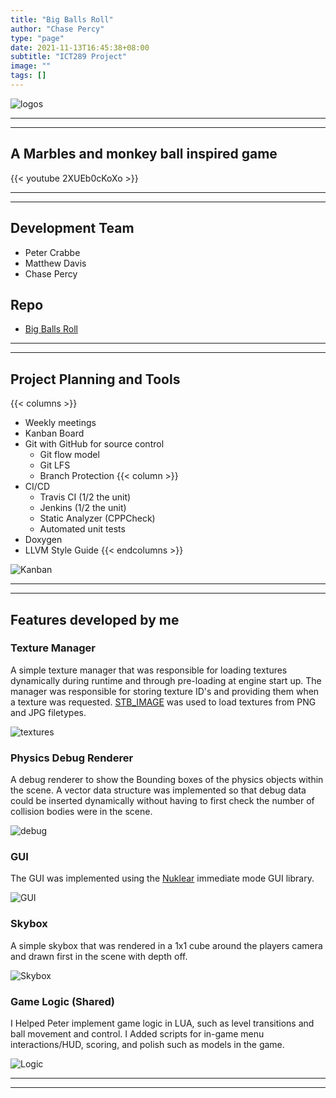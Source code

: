 ```yaml
---
title: "Big Balls Roll"
author: "Chase Percy"
type: "page"
date: 2021-11-13T16:45:38+08:00
subtitle: "ICT289 Project"
image: ""
tags: []
---
```


![logos](/img/bbr/icons.png)

---
---
## A Marbles and monkey ball inspired game

{{< youtube 2XUEb0cKoXo >}}

---
---
## Development Team
- Peter Crabbe
- Matthew Davis
- Chase Percy

## Repo
- [Big Balls Roll](https://github.com/MajorArkwolf/BigBallsRoll)
---
---

## Project Planning and Tools
{{< columns >}}
- Weekly meetings
- Kanban Board
- Git with GitHub for source control
  - Git flow model
  - Git LFS
  - Branch Protection
{{< column >}}
- CI/CD
  - Travis CI (1/2 the unit)
  - Jenkins (1/2 the unit)
  - Static Analyzer (CPPCheck)
  - Automated unit tests
- Doxygen
- LLVM Style Guide
{{< endcolumns >}}

![Kanban](/img/bbr/kanban.png)

---
---

## Features developed by me
### Texture Manager
A simple texture manager that was responsible for loading textures 
dynamically during runtime and through pre-loading at engine start 
up. The manager was responsible for storing texture ID's and providing them
when a texture was requested. [STB_IMAGE](https://github.com/nothings/stb/blob/master/stb_image.h) was used to load textures from PNG and JPG filetypes.

![textures](/img/bbr/tm.png)

### Physics Debug Renderer
A debug renderer to show the Bounding boxes of the physics objects
within the scene. A vector data structure was implemented so that
debug data could be inserted dynamically without having to first check
the number of collision bodies were in the scene.

![debug](/img/bbr/debug.png)

### GUI
The GUI was implemented using the [Nuklear](https://github.com/Immediate-Mode-UI/Nuklear) immediate mode GUI 
library.

![GUI](/img/bbr/gui.png)

### Skybox
A simple skybox that was rendered in a 1x1 cube around the players 
camera and drawn first in the scene with depth off.

![Skybox](/img/bbr/skybox.png)

### Game Logic (Shared)
I Helped Peter implement game logic in LUA, such as level transitions and ball movement and control.
I Added scripts for in-game menu interactions/HUD, scoring, and polish such as models in the game.

![Logic](/img/bbr/logic.png)

---
---
